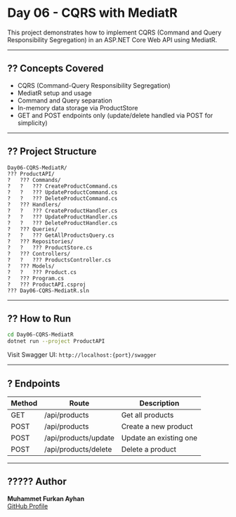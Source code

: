 # Day 06 - CQRS with MediatR

This project demonstrates how to implement CQRS (Command and Query Responsibility Segregation) in an ASP.NET Core Web API using MediatR.

---

## ?? Concepts Covered

- CQRS (Command-Query Responsibility Segregation)
- MediatR setup and usage
- Command and Query separation
- In-memory data storage via ProductStore
- GET and POST endpoints only (update/delete handled via POST for simplicity)

---

## ?? Project Structure

```
Day06-CQRS-MediatR/
??? ProductAPI/
?   ??? Commands/
?   ?   ??? CreateProductCommand.cs
?   ?   ??? UpdateProductCommand.cs
?   ?   ??? DeleteProductCommand.cs
?   ??? Handlers/
?   ?   ??? CreateProductHandler.cs
?   ?   ??? UpdateProductHandler.cs
?   ?   ??? DeleteProductHandler.cs
?   ??? Queries/
?   ?   ??? GetAllProductsQuery.cs
?   ??? Repositories/
?   ?   ??? ProductStore.cs
?   ??? Controllers/
?   ?   ??? ProductsController.cs
?   ??? Models/
?   ?   ??? Product.cs
?   ??? Program.cs
?   ??? ProductAPI.csproj
??? Day06-CQRS-MediatR.sln
```

---

## ?? How to Run

```bash
cd Day06-CQRS-MediatR
dotnet run --project ProductAPI
```

Visit Swagger UI: `http://localhost:{port}/swagger`

---

## ? Endpoints

| Method | Route                 | Description             |
|--------|----------------------|-------------------------|
| GET    | /api/products        | Get all products        |
| POST   | /api/products        | Create a new product    |
| POST   | /api/products/update | Update an existing one  |
| POST   | /api/products/delete | Delete a product        |

---

## ????? Author

**Muhammet Furkan Ayhan**  
[GitHub Profile](https://github.com/mfurkanayhan)